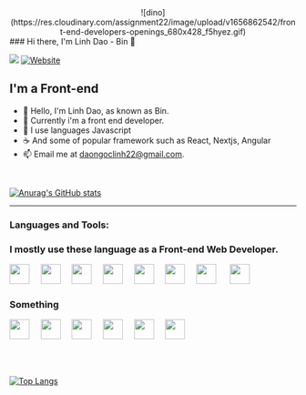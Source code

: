 <div align="center">
  <div>
![dino](https://res.cloudinary.com/assignment22/image/upload/v1656862542/front-end-developers-openings_680x428_f5hyez.gif)
   </div>
</div>
### Hi there, I'm Linh Dao - Bin 👋 

![](https://komarev.com/ghpvc/?username=linhngocdao&label=PROFILE+VIEWS)
[![Website](https://img.shields.io/website?label=Facebook&style=for-the-badge&url=https%3A%2F%2Ffacebook.com/ling352)](https://www.facebook.com/)

## I'm a Front-end 

- 👋 Hello, I'm Linh Dao, as known as Bin.
- 👀 Currently i'm a front end developer.
- 🌱 I use languages Javascript 
- ☕ And some of popular framework such as React, Nextjs, Angular 
- 📫 Email me at [daongoclinh22@gmail.com](mailto:daongoclinh22@gmail.com).

<br />

[![Anurag's GitHub stats](https://github-readme-stats.vercel.app/api?username=linhngocdao&count_private=true&show_icons=true&theme=dark)](https://github.com/anuraghazra/github-readme-stats)
<br>

---
### Languages and Tools:

### I mostly use these language as a Front-end Web Developer.

<img src="https://cdn.jsdelivr.net/gh/devicons/devicon/icons/vscode/vscode-original.svg" width="35px">&nbsp;&nbsp;&nbsp;&nbsp;
<img src="https://cdn.jsdelivr.net/gh/devicons/devicon/icons/html5/html5-original.svg" width="35px">&nbsp;&nbsp;&nbsp;&nbsp;
<img src="https://cdn.jsdelivr.net/gh/devicons/devicon/icons/css3/css3-original.svg" width="35px">&nbsp;&nbsp;&nbsp;&nbsp;
<img src="https://cdn.jsdelivr.net/gh/devicons/devicon/icons/javascript/javascript-original.svg" width="35px">&nbsp;&nbsp;&nbsp;&nbsp;
<img src="https://cdn.jsdelivr.net/gh/devicons/devicon/icons/react/react-original.svg" width="35px">&nbsp;&nbsp;&nbsp;&nbsp;
<img src="https://cdn.jsdelivr.net/gh/devicons/devicon/icons/angularjs/angularjs-original.svg" width="35px">&nbsp;&nbsp;&nbsp;&nbsp;
<img src="https://cdn.jsdelivr.net/gh/devicons/devicon/icons/nextjs/nextjs-original.svg" width="35px">&nbsp;&nbsp;&nbsp;&nbsp;&nbsp;
<img src="https://cdn.jsdelivr.net/gh/devicons/devicon/icons/nodejs/nodejs-original.svg" width="35px">&nbsp;&nbsp;&nbsp;&nbsp;
### Something
<img src="https://cdn.jsdelivr.net/gh/devicons/devicon/icons/bootstrap/bootstrap-plain.svg" width="35px">&nbsp;&nbsp;&nbsp;&nbsp;
<img src="https://cdn.jsdelivr.net/gh/devicons/devicon/icons/tailwindcss/tailwindcss-plain.svg" width="35px">&nbsp;&nbsp;&nbsp;&nbsp;
<img src="https://cdn.jsdelivr.net/gh/devicons/devicon/icons/git/git-plain.svg" width="35px">&nbsp;&nbsp;&nbsp;&nbsp;
<img src="https://cdn.jsdelivr.net/gh/devicons/devicon/icons/photoshop/photoshop-line.svg" width="35px">&nbsp;&nbsp;&nbsp;&nbsp;
<img src="https://cdn.jsdelivr.net/gh/devicons/devicon/icons/illustrator/illustrator-line.svg" width="35px">&nbsp;&nbsp;&nbsp;&nbsp;
<img src="https://cdn.jsdelivr.net/gh/devicons/devicon/icons/figma/figma-original.svg" width="35px">&nbsp;&nbsp;&nbsp;&nbsp;&nbsp;


<br />
<br />
<a>

[![Top Langs](https://github-readme-stats.vercel.app/api/top-langs/?username=&hide=css&layout=compact&theme=dark)](https://github.com/anuraghazra/github-readme-stats)
</a>

<br>
